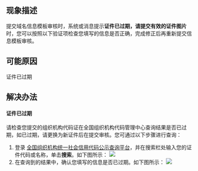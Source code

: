 ## 现象描述
提交域名信息模板审核时，系统或消息提示**证件已过期，请提交有效的证件图片**时，您可以按照以下验证项检查您填写的信息是否正确，完成修正后再重新提交信息模板审核。

## 可能原因
证件已过期

## 解决办法
#### 证件已过期
请检查您提交的组织机构代码证在全国组织机构代码管理中心查询结果是否已过期，如已过期，请更换为新证件后在提交审核。您可通过以下步骤进行查询：
1. 登录 [全国组织机构统一社会信用代码公示查询平台](https://www.cods.org.cn/)，并在搜索栏处输入您的证件代码或名称，单击**搜索**。如下图所示：
![](https://qcloudimg.tencent-cloud.cn/raw/30c6b828c728d451b4d2738055fe119b.png)
2. 在查询到的结果中，确认您填写的信息是否已过期。如下图所示：
![](https://qcloudimg.tencent-cloud.cn/raw/6e644c74ba47cea6635718ad8a3daef7.bmp)






